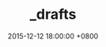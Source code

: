 ---
layout: post
title:  "_drafts"
date:   2015-12-12 18:00:00 +0800
categories: tool
permalink: tool/jekyll
---